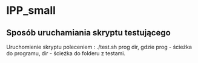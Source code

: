 # IPP_small


## Sposób uruchamiania skryptu testującego
Uruchomienie skryptu poleceniem : ./test.sh prog dir, gdzie prog - ścieżka do programu, dir - ścieżka do folderu z testami.
